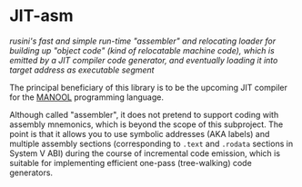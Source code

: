 JIT-asm
=======

*rusini's fast and simple run-time "assembler" and relocating loader for building up "object code" (kind of relocatable machine code), which is emitted by a JIT
compiler code generator, and eventually loading it into target address as executable segment*

The principal beneficiary of this library is to be the upcoming JIT compiler for the [MANOOL](https://manool.org) programming language.

Although called "assembler", it does not pretend to support coding with assembly mnemonics, which is beyond the scope of this subproject. The point is that it
allows you to use symbolic addresses (AKA labels) and multiple assembly sections (corresponding to `.text` and `.rodata` sections in System V ABI) during the
course of incremental code emission, which is suitable for implementing efficient one-pass (tree-walking) code generators.
